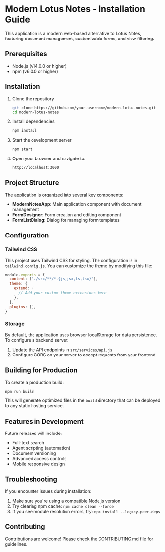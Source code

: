 # Modern Lotus Notes - Installation Guide

This application is a modern web-based alternative to Lotus Notes, featuring document management, customizable forms, and view filtering.

## Prerequisites

- Node.js (v14.0.0 or higher)
- npm (v6.0.0 or higher)

## Installation

1. Clone the repository
   ```bash
   git clone https://github.com/your-username/modern-lotus-notes.git
   cd modern-lotus-notes
   ```

2. Install dependencies
   ```bash
   npm install
   ```

3. Start the development server
   ```bash
   npm start
   ```

4. Open your browser and navigate to:
   ```
   http://localhost:3000
   ```

## Project Structure

The application is organized into several key components:

- **ModernNotesApp**: Main application component with document management
- **FormDesigner**: Form creation and editing component
- **FormListDialog**: Dialog for managing form templates

## Configuration

### Tailwind CSS

This project uses Tailwind CSS for styling. The configuration is in `tailwind.config.js`. You can customize the theme by modifying this file:

```js
module.exports = {
  content: ["./src/**/*.{js,jsx,ts,tsx}"],
  theme: {
    extend: {
      // Add your custom theme extensions here
    },
  },
  plugins: [],
}
```

### Storage

By default, the application uses browser localStorage for data persistence. To configure a backend server:

1. Update the API endpoints in `src/services/api.js`
2. Configure CORS on your server to accept requests from your frontend

## Building for Production

To create a production build:

```bash
npm run build
```

This will generate optimized files in the `build` directory that can be deployed to any static hosting service.

## Features in Development

Future releases will include:

- Full-text search
- Agent scripting (automation)
- Document versioning
- Advanced access controls
- Mobile responsive design

## Troubleshooting

If you encounter issues during installation:

1. Make sure you're using a compatible Node.js version
2. Try clearing npm cache: `npm cache clean --force`
3. If you see module resolution errors, try: `npm install --legacy-peer-deps`

## Contributing

Contributions are welcome! Please check the CONTRIBUTING.md file for guidelines.
